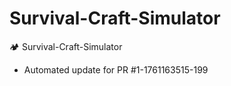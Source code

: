 # Survival-Craft-Simulator
🏕️ Survival-Craft-Simulator


- Automated update for PR #1-1761163515-199